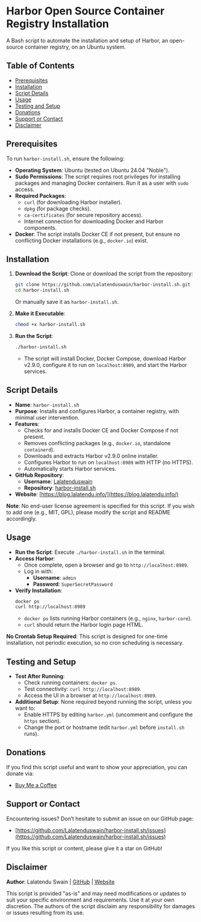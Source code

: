 # Harbor Open Source Container Registry Installation

A Bash script to automate the installation and setup of Harbor, an open-source container registry, on an Ubuntu system.

## Table of Contents
- [Prerequisites](#prerequisites)
- [Installation](#installation)
- [Script Details](#script-details)
- [Usage](#usage)
- [Testing and Setup](#testing-and-setup)
- [Donations](#donations)
- [Support or Contact](#support-or-contact)
- [Disclaimer](#disclaimer)

## Prerequisites
To run `harbor-install.sh`, ensure the following:
- **Operating System**: Ubuntu (tested on Ubuntu 24.04 "Noble").
- **Sudo Permissions**: The script requires root privileges for installing packages and managing Docker containers. Run it as a user with `sudo` access.
- **Required Packages**: 
  - `curl` (for downloading Harbor installer).
  - `dpkg` (for package checks).
  - `ca-certificates` (for secure repository access).
  - Internet connection for downloading Docker and Harbor components.
- **Docker**: The script installs Docker CE if not present, but ensure no conflicting Docker installations (e.g., `docker.io`) exist.

## Installation
1. **Download the Script**:
   Clone or download the script from the repository:
   ```bash
   git clone https://github.com/Lalatenduswain/harbor-install.sh.git
   cd harbor-install.sh
   ```
   Or manually save it as `harbor-install.sh`.

2. **Make it Executable**:
   ```bash
   chmod +x harbor-install.sh
   ```

3. **Run the Script**:
   ```bash
   ./harbor-install.sh
   ```
   - The script will install Docker, Docker Compose, download Harbor v2.9.0, configure it to run on `localhost:8989`, and start the Harbor services.

## Script Details
- **Name**: `harbor-install.sh`
- **Purpose**: Installs and configures Harbor, a container registry, with minimal user intervention.
- **Features**:
  - Checks for and installs Docker CE and Docker Compose if not present.
  - Removes conflicting packages (e.g., `docker.io`, standalone `containerd`).
  - Downloads and extracts Harbor v2.9.0 online installer.
  - Configures Harbor to run on `localhost:8989` with HTTP (no HTTPS).
  - Automatically starts Harbor services.
- **GitHub Repository**:
  - **Username**: [Lalatenduswain](https://github.com/Lalatenduswain/)
  - **Repository**: [harbor-install.sh](https://github.com/Lalatenduswain/harbor-install.sh)
- **Website**: [https://blog.lalatendu.info/](https://blog.lalatendu.info/)

**Note**: No end-user license agreement is specified for this script. If you wish to add one (e.g., MIT, GPL), please modify the script and README accordingly.

## Usage
- **Run the Script**: Execute `./harbor-install.sh` in the terminal.
- **Access Harbor**:
  - Once complete, open a browser and go to `http://localhost:8989`.
  - Log in with:
    - **Username**: `admin`
    - **Password**: `SuperSecretPassword`
- **Verify Installation**:
  ```bash
  docker ps
  curl http://localhost:8989
  ```
  - `docker ps` lists running Harbor containers (e.g., `nginx`, `harbor-core`).
  - `curl` should return the Harbor login page HTML.

**No Crontab Setup Required**: This script is designed for one-time installation, not periodic execution, so no cron scheduling is necessary.

## Testing and Setup
- **Test After Running**:
  - Check running containers: `docker ps`.
  - Test connectivity: `curl http://localhost:8989`.
  - Access the UI in a browser at `http://localhost:8989`.
- **Additional Setup**: None required beyond running the script, unless you want to:
  - Enable HTTPS by editing `harbor.yml` (uncomment and configure the `https` section).
  - Change the port or hostname (edit `harbor.yml` before `install.sh` runs).

## Donations
If you find this script useful and want to show your appreciation, you can donate via:
- [Buy Me a Coffee](https://www.buymeacoffee.com/lalatendu.swain)

## Support or Contact
Encountering issues? Don’t hesitate to submit an issue on our GitHub page:
- [https://github.com/Lalatenduswain/harbor-install.sh/issues](https://github.com/Lalatenduswain/harbor-install.sh/issues)

If you like this script or content, please give it a star on GitHub!

## Disclaimer
**Author**: Lalatendu Swain | [GitHub](https://github.com/Lalatenduswain/) | [Website](https://blog.lalatendu.info/)

This script is provided "as-is" and may need modifications or updates to suit your specific environment and requirements. Use it at your own discretion. The authors of the script disclaim any responsibility for damages or issues resulting from its use.
